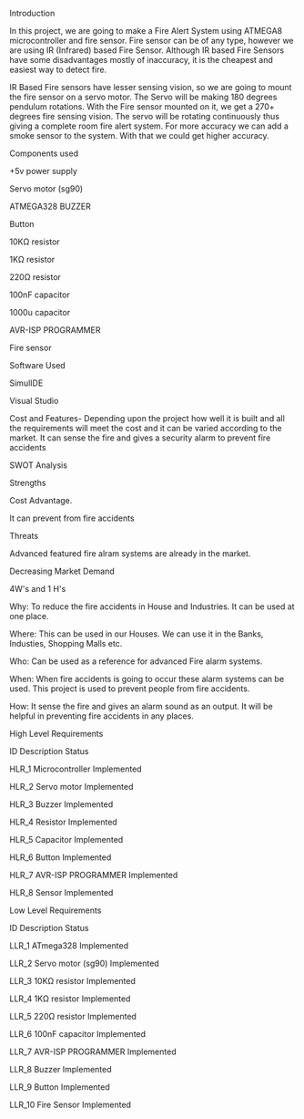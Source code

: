 Introduction

In this project, we are going to make a Fire Alert System using ATMEGA8 microcontroller and fire sensor. Fire sensor can be of any type, however we are using IR (Infrared) based Fire Sensor. Although IR based Fire Sensors have some disadvantages mostly of inaccuracy, it is the cheapest and easiest way to detect fire.

IR Based Fire sensors have lesser sensing vision, so we are going to mount the fire sensor on a servo motor. The Servo will be making 180 degrees pendulum rotations. With the Fire sensor mounted on it, we get a 270+ degrees fire sensing vision. The servo will be rotating continuously thus giving a complete room fire alert system. For more accuracy we can add a smoke sensor to the system. With that we could get higher accuracy.

Components used

+5v power supply

Servo motor (sg90)

ATMEGA328 BUZZER

Button

10KΩ resistor

1KΩ resistor

220Ω resistor

100nF capacitor

1000u capacitor

AVR-ISP PROGRAMMER

Fire sensor

Software Used

SimulIDE

Visual Studio

Cost and Features- Depending upon the project how well it is built and all the requirements will meet the cost and it can be varied according to the market. It can sense the fire and gives a security alarm to prevent fire accidents

SWOT Analysis

Strengths

Cost Advantage.

It can prevent from fire accidents

Threats

Advanced featured fire alram systems are already in the market.

Decreasing Market Demand

4W's and 1 H's

Why: To reduce the fire accidents in House and Industries. It can be used at one place.

Where: This can be used in our Houses. We can use it in the Banks, Industies, Shopping Malls etc.

Who: Can be used as a reference for advanced Fire alarm systems.

When: When fire accidents is going to occur these alarm systems can be used. This project is used to prevent people from fire accidents.

How: It sense the fire and gives an alarm sound as an output. It will be helpful in preventing fire accidents in any places.

High Level Requirements

ID Description Status

HLR_1 Microcontroller Implemented

HLR_2 Servo motor Implemented

HLR_3 Buzzer Implemented

HLR_4 Resistor Implemented

HLR_5 Capacitor Implemented

HLR_6 Button Implemented

HLR_7 AVR-ISP PROGRAMMER Implemented

HLR_8 Sensor Implemented

Low Level Requirements

ID Description Status

LLR_1 ATmega328 Implemented

LLR_2 Servo motor (sg90) Implemented

LLR_3 10KΩ resistor Implemented

LLR_4 1KΩ resistor Implemented

LLR_5 220Ω resistor Implemented

LLR_6 100nF capacitor Implemented

LLR_7 AVR-ISP PROGRAMMER Implemented

LLR_8 Buzzer Implemented

LLR_9 Button Implemented

LLR_10 Fire Sensor Implemented
